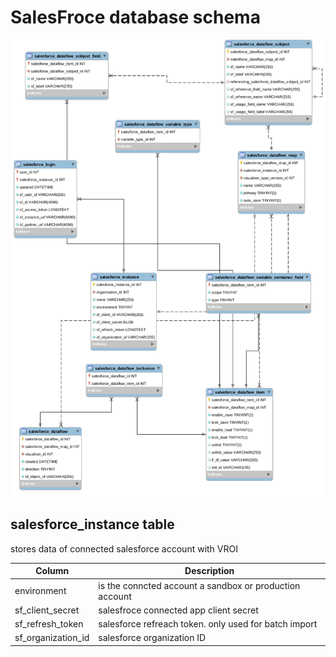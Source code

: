 
# SalesFroce database schema

![sf db](https://raw.githubusercontent.com/projectgoldmine/documentation/main/sf_erd.png)



## salesforce_instance table

 stores data of connected salesforce account with VROI
 
  
  Column           | Description
-------------      | -------------
environment        | is the conncted account a sandbox or production account
sf_client_secret   |  salesfroce connected app client secret
sf_refresh_token   | salesforce refreach token. only used for batch import
sf_organization_id | salesforce organization ID 


